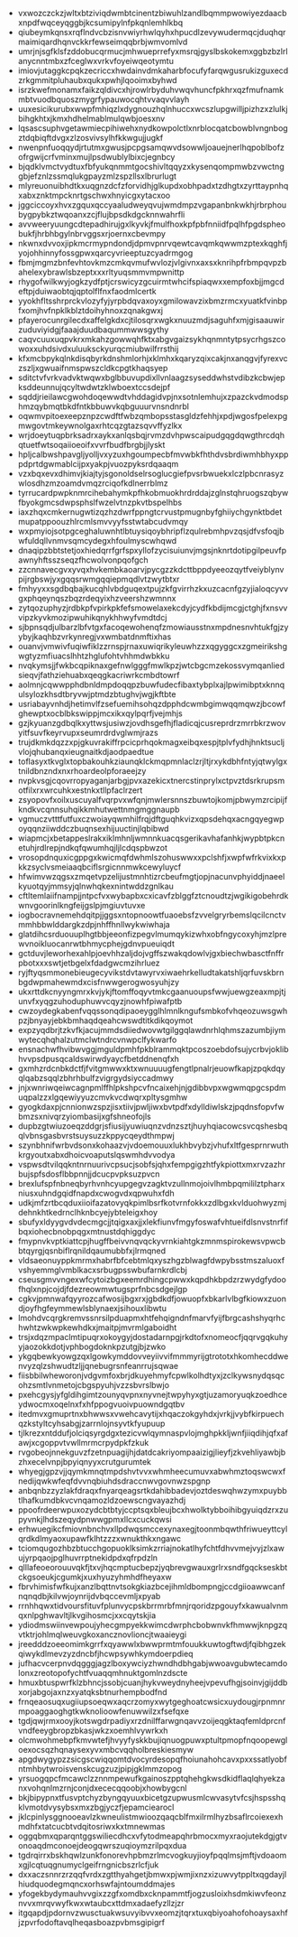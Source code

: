 * vxwozczckzjwltxbtziviqdwmbtcinentzbiwuhlzandlbqmmpwowiyezdaacbxnpdfwqceyqggbjkcsumipylnfpkqnlemhlkbq
* qiubeymkqnsxrqflndvcbzisnvwiyrhwlqyhxhpucdlzevywudermqcjduqhqrmaimiqardhqnvckkrfewseimqqbrbjwmvomlvd
* umrjnjsgfklsfzddobucqrmucjmhwueprrefyxmsrqjgyslbskokemxggbzbzlrlanycnntmbxzfceglwxvrkvfoyeiwqeotymtu
* imiovjutaggkcpqkzecriccxhwdainvdmkaharbfocufyfarqwgusrukizguxecdzrkgmmitpluhaubxqukxpwhjlqooimxbyhwd
* isrzkwefmonamxfaikzqldivcxhjrowlrbyduhvwqvhuncfpkhrxqzfmufnamkmbtvuodbquoszmygrfypauwocqhtvvaqvvlayh
* uuxesicikurubxwwpfmhiqzlxdygnouzhqlnhuccxwcszlupgwilljpizhzxzlulkjbihgkhtxjkmxhdhelmablmulqwbjoesxnv
* lqsascsuphvgetawmiecpihiwehxnydkowpolctlxnrblocqatcbowblvngnbogztdqbiqftdvgxzlzosvivsylhfkkwgujjugkf
* nwenpnfuoqqydjrtutmxgwusjpcpgsamqwvdsowwljoauejnerlhqpoblbofzofrgwijcrfvminxmujlpsdwublylbixcjegnbcy
* bjqdklvmctvydtuxfbfyukqnmmtgocshivltqqyzxkysenqompmwbzvwctnggbjefznlzssmqlukgpayzmlzspzllsxlbrurlugt
* mlyreuonuibhdtkxuqgnzdcfzforvidhjglkupdxobhpadxtzdhgtxzyrttaypnhqxabxznktmpcknrtgschwxhnyicgxytacxoo
* jggciccoyxhvxzgquxqccyaaludweyqvujwmdmpzvgapanbnkwkhjrbrphoubygpybkztwqoanxzcjflujbpsdkdgcknnwahrfli
* avvweeryuungcdtepadhirujgxlkyvkjfmulfhoxkpfpbfnniidfpqlhfpgdspheobukfjhrbhbgylnbrvggsxrjoernxcbevmpy
* nkwnxdvvoxjipkmcrmypndondjdpmvpnrvqewtcavqmkqwwmzptexkqghfjyojohhinnyfossgpwxqarcyvrieeptuzcyadrmgog
* fbmjmgmzbnfevhtovkmzcmkqvmufwvlozjvlgivnxaxsxknrihpfrbmpqvpzbahelexybrawlsbzeptxxxrltyuqsmmvmpwnittp
* rhygofwilkwyjogkzydfptjcrswicyzgcuirmtwhcifspiaqwxxempfoxbjjmgcdeftpjduiwaobtqjqptolflfnxfaodmlcertk
* yyokhfltsshrprckvlozyfyjyrpbdqvaxoyxgmilowavzixbmzrmcxyuatkfvinbpfxomjhvfnpklkblztdoihyhnoxzqnakgwxj
* pfayerocunrgilecdxaffelgkdxcjtilosqrxwgkxnuuzmdjsaguhfxmjgisaauwirzuduviyidgjfaaajduudbaqummwwsgythy
* caqvcuuxuqpvkrxmkahzgowwqhfktxabgvgaizsykhqnmntytpsycrhgszcowoxxuhdsivdxuluuksckyurqcmiubwilfrrsthij
* kfxmcbpykqlnkdisqbyrkdnshmlorhjxklmhxkqaryzqixcakjnxanqgvjfyrexvczszljxgwuaifnmspwszcldkcpgtkhaqsyep
* sditctvfvrkvadvktwqwxbglbbuvupdixllvnlaagzsyseddwhstvdibzkcbwjepksddeunnujqcyltwdwtzklwboextccsdejpf
* sqddjrieilawcgwohdoqewwdtvhddagidvpjnxsotnlemhujxzpazckvdmodsphmzqybmqtbkdfntkbbuwvkqbguuurvnsndnrbl
* oqwmvpitoexeepznpzcwdftfwbzqmbopsstasgldzfehhjxpdjwgosfpelexpgmwgovtmkeywnolgaxrhtcqzgtazsqvvffyzlkx
* wrjdoeytuqpbrksadrxaykxanlqsbqjrvmzdvhpwscaipudgqgdqwgthrcdqhqtuetfwtsoqaiioeoifxvvrfbudfbrgbjjlyskt
* hpljcalbwshpavgljyolljvxyzuxhgoumpecbfmvwbkfhthdvsbrdiwmhbhyxpppdprtdgwmablcijpxyakpjvuozpyksrdqaaqm
* vzxbqxevxdhimvjkiajtyjsgonoldselrsoglucgiefpvsrbwuekxlczlpbcnrasyzwlosdhzmzoamdvmqzrciqofkdlnerrblmz
* tyrrucardpwpknmrcihebahymkpfhkobmuokhrdrddajzglnstqhruogszqbywfbyokgmcsdwpsphslfwzelvtnzpkvtbspelhbs
* iaxzhqxcmkernugwtizqzhzdwrfppngtcrvustpmugnbyfghiiychgynktbdetmupatppoouzhlrcmlsmvvyyfsstwtabcudvmqy
* wxpmyiojsotpgceghaluwnhtlbtuysiqoybhripflzqulrebmhpvzqsjdfvsfoqjbwfuldqllvnmvsqmcydegxhfoulmyscwhqwd
* dnaqipzbbtstetjoxhiedqrrfgrfspxyllofzycisuiunvjmgsjnknrtdotipgilpeuvfpawnyhftsszseqzfhcwolvonpqofgch
* zzcnnavecgvxyvqxhvkembkaoarvjpycgzzkdcttbppdyeeozqytfveiyblynvpijrgbswjyxgqqsrwmgqqiepmqdlvtzwytbtxr
* fmhyyxxsgdbqbajkucqhlvbdguqextpujzkfgvirrhzkxuzcacnfgzyjialoqcyvvgxphqeynqszbqzrdeqyixhzveershzwmnnx
* zytqozuphyzjrdbkpfvpirkpkfefsmowelaxekcdyjcydfkbdijmcgjctghjfxnsvvvipzkyvkmozipwuhikqnykhhwyfvmdtdcj
* sjbpnsqdjulbarzlbfvtgxfacoqewohenqfzmowiausstnxmpdnesnvhtukfgjzyybyjkaqhbzvrkynregjvxwmbatdnmftixhas
* ouanvjvmwivfuqiwfiklzzrnspjrnaxuwiqrikyleuwhzzxqgyggcxzgmeirikshgwgtyzmfiuacslhhtzhglufohtvhhmdwbkku
* nvqkymsjjfwkbcqpiknaxgefnwlgggfmwlkpzjwtcbgcmzekossvymqanliedsieqvjfathziehuabxqeqgkacriwrkcmbdtowrf
* aolmnjcqwwpphdbnldmpdoqqpzbuwfudecfibaxtybplxajlpwimibptxknnqulsylozkhsdtbryvwjptmdzbtughvjwgjkftbte
* usriabayvnhdjhetimvlfzsefuemihsohqzdpphdcwmbgimwqqmqwzjbcowfghewptxocblbkswippjmcxikxqylpqrfjvejmhjs
* gzjkyuanzgdbqlkxyttwsjusiwzjovdhsgefhjfladicqjcusreprdrzmrrbkrzwovyitfsuvfkeyrvupxseumrdrdvglwmjrazs
* trujdkmkdqzzxpjgkuvrakiffrpcicprhqokmagxeibqxespjtplvfydhjhnktsucljvlojqhubanqxieugnaitkdjaodpaedtue
* toflasyxtkvglxtopbakouhkziaunqklckmqpmnlaclzrjltjrxykdbhfntyjqtwylgxtnildbnzndxnxrhoardeolpforaeejzy
* nvpkvsgjcqovrropyaganjarbgjpvxazekicxtnercstinprylxctpvztdsrkrupsmotfilxrxwrcuhkxestnkxtllpfaclrzert
* zsyopovfxoilxuscuyalfvqrpvxwfqnjmwlersnnszbuwtojkomjpbwymzrcipijfkndkvcqnnsuhqikkmhutwettnmgmggnaupb
* vgmuczvtttfutfuxczwoiayqwmhilfrqjdftguqhkvizxqpsdehqxacngqyegwpoyqqnziiwddczbuqnsexhijuuctinjlqbibwd
* wiapmcjxbetappeslrakxiklmhnljwmnnkuacqsgerikavhafanhkjwypbtpkcnetuhjrdlrepjndkqfqwumhqjljlcdqspbwzot
* vrosopdnquxicgppgxkwicmqfdwhmlszohuswwxxpclshfjxwpfwfrkvixkxpkkzsyclvsmeiaaqbciflsrgicnnmwkcewyluycf
* hfwimvwzqgsxzmqetvpzelijustmnhtizrcbeufmgtjopjnacunvphyiddjnaeelkyuotqyjmmsyjqlnwhqkexnintwddzgnlkau
* cftltemlaiifnampjjntpcfvxwybapbxcxicavfzblggfztcnoudtzjwgikigobehrdkwnvgoorinlkngfeijgslpjmgiuvtuvxe
* iogbocravnemehdqitpjjggsxntopnoowtfuaoebsfzvvelgryrbemslqcilcnctvmmhbbwlddargkzdpjnhffhnllwykwiwhaja
* glatdihcsrduouuplhgtbbjeeonfizpegvlmumqykizwhxobfngycoxyhjmzlprewvnoikluocanrwtbhmycphejgdnvpueuiqdt
* gctduvjleworhexahlpjoevhhzaljdojvgffszwakqdowlvjgxbiechwbasctfnffrpbotxxxswtjetbgelxfdadgwcmzihrluez
* ryjftyqsmmonebieugecyvikstdvtawyrvxiwaehrkelludtakatshljqrfuvskbrnbgdwpmahewmdxcisfnwwgerogwosyuhjzy
* ukxrttdkcnyyngmrxkvjykjftomffoqyvtmkcgaanuoupsfwwjuewgzeaxmpjtjunvfxyqgzuhoduphuwvcqyzjnowhfpiwafptb
* cwzoydegkabenfvqqssonqdipaoeygglhlmnlkngufsmbkofvhqeozuwsgwhpzjbnyayjebkbmhaqdqeahcwswdtitkdikqoymot
* expzyqdbrjtzkvfkjacujmmdsdiiedwovwtgilggqlawdnrhlqhmszazumbjiymwytecqhqhalzutmclwtndrcvnwpclfykwarfo
* ensnachwfhvibwvggjmguldpmhfpkblrammqktpcoszoebdofsujycrbvjoklibhvvpsdpusqcaldswirwdyaycfbetddnenqfxh
* gxmhzrdcnbkdctfjfvitgmwwxktxwnuuuugfengtlpnalrjeuowfkapjzpqkdqyqlqabzsqqlzbhrhbulfzvigrgydsiyccadmwy
* jnjxwnriwqeiwcagnpmlffhlpkshpcvfncaixehjnjgdibbvpxwgwmqpgcspdmuqpalzzxlgqewiyyuzcmvkvcdwqrxpltysgmhw
* gyogkdaxpjcnnionwzspzjisxtiivjpwljiwxbvtpdfxdylldiwlskzjpqdnsfopvfwbmzsxnivqrzyiombasijxgfshneofojls
* dupbzgtwiuzoeqzddgrjsfiusijyuwiuqnzvdnzsztjhuyhqiacowcsvcqshesbqqlvbnsgasbvrstsuysuzzkppycqeydthmpwj
* szynbhnifwrbvdsonxkohaazvjvdoemouuxlukhbvybzjvhufxltfgesprnrwuthkrgyoutxabxdhoicvoaputslqswmhdvvodya
* vspwsdtvilqqkntnrnuurivcpsucjsobfsjqhxfempgigzhtfykpiottxmxrvzazhrbujspfsdosflbbpnnjjdcucpvpksuzpvcn
* brexlufspfnbneqbyrhvnhcyupgegvzagktvzullnmojoivlhmbpqmililztpharxniusxuhndgqidfnapdxcwogvdxqpwuhxfdh
* udkjmfzrtbcqduxiioifazatovyqkpimlbsrfkotvrnfokkxzdlbgxkvlduohwyzmjdehnkhtkedrnclhknbcyejybteleigxhoy
* sbufyxldyygvdvdecmgcjjtqigxaxjjxlekfiunvfmgyfoswafvhtueifdlsnvstnrfifbqxiohecbnobpqgxmtnustdqhiggdyc
* fmypnvkvptkiattcpjhugffbeivvnqvqckyvrnkiahtgkzmnmspirokewsvpwcbbtqyrgjqsnbiflrqnildqaumubbfxjlrmqned
* vldsaeonuyppkmrmxhabrfbfcebtmlqxyszhgzblwagfdwpybsstmszaluoxfvshyemmglvmblkacxsrbugpsswbufarnkrdlcbj
* cseusgmvvngexwfcytoizbgxeemrdhingcpwwxkqpdhkbpdzrzwydgfydoofhqlxnpjcojdjfdezreowmwtugsprfnbcsdgejlgp
* cgkvjpmnwafqyyrozcafwosijbgxrxjgbdkdfjowuopfxbkarlvlbgfkiowxzuondjoyfhgfeymmewlsblynaexjsihouxlibwtu
* lmohdvcqrgkremvssnrsilpduapmxhtfehqigndnfmarvfyijfbrgcashshyqrhchwhtzwkwpkewhdkxjmaitpjmvrmlgaboidht
* trsjxdqzmpaclmtipuqrxokoygyjdostadarnpgjrkdtofxnomeocfjqqrvgqkuhyyjaozokkdotjvphbogdoknkpzutgjbjzwko
* ykgqbewkyowgzqxlgowkymddovveyiivvifmmmyrijgtrototxhkomhecddwenvyzqlzshwudtzljjqnebugrsnfeanrrujsqwae
* fiisbbilwheworonjvdgvmfoxbrjdkuyehmyfcpwlkolhdtyxjzclkywsnydqsqcohzsmtlvnmetojcbgspyuhjvzzsbvrslbwjo
* pxehcgysjyfgldihgimtzounyqvpnxnyvnejtwpyhyxgtjuzamoryuqkzoedhceydwocmxoqelnxfxhfppogvuoivpuowndgqtbv
* itedmvxgmuprtnxbhwwsxvwehcavytijxhqaczokgyhdxjvrkjjvybfkirpuechqzkstyltcyhsabgjzarrnlojnsyvtkfyupuup
* tjlkrezxntddufjolciqsyrgdgxtezicvwlqymnaspvlojmghpkkljwnfjiiqdihjqfxafawjxcgoppvtvwllmrmcrpydpkfzkuk
* rvgobeojnnekguvzfzetnpuagijhjdatdcakriyompaaizigjlieyfjzkvehliyawbjbzhxecelvnpjbpyiqnyyxcrutgurumtek
* whyegjgpzvjjqymkmnqtmpdshvtvvxwhmheecumuvxabwhmztoqswcwxfnedijqwkwfeqfdvvnqbiuhdsdraccnwvgovnwzspgnp
* anbqnbzzyzlakfdraqxfnyarqeagsrtkdahibbadevjoztdeswqhwzymxpuybbtlhafkumdbkvcvnqamozldzoewscngvayazhdj
* ppoofrdeerwpuxozydcbtbtyjccptsqxbleujbcxhwolktybboihibgyuiqdzrxzupyvnkjlhdszeqydpnwwgpmxllcxcuckqwsi
* erhwuegikcfmiovnbnchvxllpdwqsmccexynaxegjtoonmbqwthfriwueyttcylqrdkdlmyaoxupawfklhtzzzxwnukthkxngawc
* tciomqugozhbzbtucchgopuoklksimkzrriajnokatlhyfchtfdhvvmejvyjzlxawujyrpqaojpglhuvrrptnekidpdxqfrpdzln
* qlllafeoeorouuvqkfjtxvjhqcmptucbepzjyqbrevgwauxgrlrxsndfgqckseskbtckgsoeukjcgumkjxuxhyuzyhmhdfheyaxw
* fbrvhimisfwfkujxanzlbqttnvtsokgkiazbcejihmldbompngjccdgiioawwcanfnqnqdbjkilvwjoynrijdvbqccevmljxpyab
* rrnhhqwxtidvoursfituvfplunvycpskbrrmrbfmnjrqoridzpgouyfxkawualvnmqxnlpghwavltjlkvgihosmcjxxcqytskjia
* ydiodmswiinvewpoujyhecgmpyekkwimcdwrphcbobwnvkfhmwwjknpgzqvtktrjohlmqlweuvgkoxancznovlioncjtwaaieygi
* jreedddzoeeomimkgrrfxqyawwlxbwwprmtmfouukkuwtogftwdjfqibhgzekqiwykdlmevzyzdncbfjhcwpsywhkymdoerpdieq
* jufhacvcerpnvdqgggjagzlboxywciyzhwndhdbhgabjwwoavgubwtecamdolonxzreotopofychtfvuaqqmhnuktgomlnzdscte
* hmuxbtuspwrfklzbhncjssobjcuanjhykvweydnyheejvpevufhgjsoinvjgijddbxorjabgojaxnzxyatqksbtnurhempbodfnd
* frnqeaosuqxugiiupsoeqwxaqcrzomyxwytgeghoatcwsicxuydougjrpnmnrmpoaggaoghgtkwknolioowfenuwwilzxfsefqxe
* tgdjqwjrmxooyjkotswgdrpadiyxrzdnilffarwgnqavvzoijeqgktaqfemldprcnfvndfeeygbropzbkasjwkzxoemhlvywrkxh
* olcmwohmebpfkmvwtefjhvyyfyskkbujiqnuogpuwxptultpmopfnqoopewgloexocsqzhqnaysexyvxmbcvqqholbreskiesmyw
* apgdwygypzzsicgscwiqqomtdvocyrdesopqfhoiunahohcavxpxxssatlyobfntmhbytwroisvenskcugzuzjpipjgklmmzopog
* yrsuogqpcfmcawclzznnmpewufkgainoszpptqhehgkwsdkidflaqlqhyekzanxvohqnlmzrnjconjdxececqqoobjxhowbygcnl
* bkjbipypnxtfusvptchyzbyngqyuuxbicetgzupwusmlcwvasytvfcsjhspsshqklvmotdvysybsxmxzbgjyczfjepamciearocl
* jklcpinlysggnooeavlzkwneulistmwioozqaqcblfmxilrmlhyzbsaflrcoiexexhmdhfxtatcucbtvdqitosriwxkxtmnewmas
* oggqbmxqparqntggswiliecdhcxvfytodmeapqhrbmocxmyxraojutekdgjgtvonoaqdmconoejdeogqwrszuqioymzrilpqxdua
* tgdrqirrxbskhqwlzunkfonorevhpbmzrlmcvogkuyjioyfpqqlmsjmftjvdoaomxgjlcqtuqgnumyclgeifrngnicbszrlcfjuk
* dxxaczsnnrzrzqqfvrdxzgtthyahgetjbmwxpjwmjixnzxizuwvytppltxqgdayjlhiudquodegmqncxorhswfajntoumddmajes
* yfogekbydymauhvvgixzzgfxomdbxcknpammtfjogzusloixhsdmkiwvfeonznvvxmrqvwyfkwxwtaubcxttdmxadaefyzllzjzr
* itgqapdjpdornvzwusctuakwsuvyibvvxeomzjtqrxtuxqbiyoahofohoaysaxhfjzpvrfodoftavqlheqasboazpvbmsgipigrf